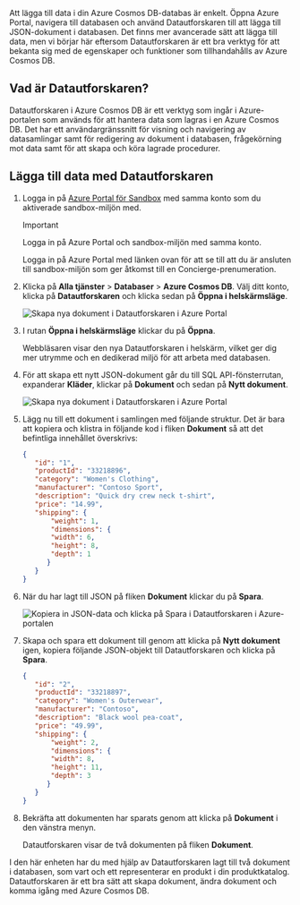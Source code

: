 Att lägga till data i din Azure Cosmos DB-databas är enkelt. Öppna Azure Portal, navigera till databasen och använd Datautforskaren till att lägga till JSON-dokument i databasen. Det finns mer avancerade sätt att lägga till data, men vi börjar här eftersom Datautforskaren är ett bra verktyg för att bekanta sig med de egenskaper och funktioner som tillhandahålls av Azure Cosmos DB.

## <a name="what-is-the-data-explorer"></a>Vad är Datautforskaren?
Datautforskaren i Azure Cosmos DB är ett verktyg som ingår i Azure-portalen som används för att hantera data som lagras i en Azure Cosmos DB. Det har ett användargränssnitt för visning och navigering av datasamlingar samt för redigering av dokument i databasen, frågekörning mot data samt för att skapa och köra lagrade procedurer.

## <a name="add-data-using-the-data-explorer"></a>Lägga till data med Datautforskaren

1. Logga in på [Azure Portal för Sandbox](https://portal.azure.com/learn.docs.microsoft.com?azure-portal=true) med samma konto som du aktiverade sandbox-miljön med.

    > [!IMPORTANT]
    > Logga in på Azure Portal och sandbox-miljön med samma konto.
    >
    > Logga in på Azure Portal med länken ovan för att se till att du är ansluten till sandbox-miljön som ger åtkomst till en Concierge-prenumeration.

1. Klicka på **Alla tjänster** > **Databaser** > **Azure Cosmos DB**. Välj ditt konto, klicka på **Datautforskaren** och klicka sedan på **Öppna i helskärmsläge**.

   ![Skapa nya dokument i Datautforskaren i Azure Portal](../media/3-azure-cosmosdb-data-explorer-full-screen.png)

2. I rutan **Öppna i helskärmsläge** klickar du på **Öppna**.

    Webbläsaren visar den nya Datautforskaren i helskärm, vilket ger dig mer utrymme och en dedikerad miljö för att arbeta med databasen.

3. För att skapa ett nytt JSON-dokument går du till SQL API-fönsterrutan, expanderar **Kläder**, klickar på **Dokument** och sedan på **Nytt dokument**.

   ![Skapa nya dokument i Datautforskaren i Azure Portal](../media/3-azure-cosmosdb-data-explorer-new-document.png)

4. Lägg nu till ett dokument i samlingen med följande struktur. Det är bara att kopiera och klistra in följande kod i fliken **Dokument** så att det befintliga innehållet överskrivs:

     ```json
    {
        "id": "1",
        "productId": "33218896",
        "category": "Women's Clothing",
        "manufacturer": "Contoso Sport",
        "description": "Quick dry crew neck t-shirt",
        "price": "14.99",
        "shipping": {
            "weight": 1,
            "dimensions": {
            "width": 6,
            "height": 8,
            "depth": 1
           }
        }
    }
     ```

5. När du har lagt till JSON på fliken **Dokument** klickar du på **Spara**.

    ![Kopiera in JSON-data och klicka på Spara i Datautforskaren i Azure-portalen](../media/3-azure-cosmosdb-data-explorer-save-document.png)

6. Skapa och spara ett dokument till genom att klicka på **Nytt dokument** igen, kopiera följande JSON-objekt till Datautforskaren och klicka på **Spara**.

     ```json
    {
        "id": "2",
        "productId": "33218897",
        "category": "Women's Outerwear",
        "manufacturer": "Contoso",
        "description": "Black wool pea-coat",
        "price": "49.99",
        "shipping": {
            "weight": 2,
            "dimensions": {
            "width": 8,
            "height": 11,
            "depth": 3
           }
        }
    }
     ```

7. Bekräfta att dokumenten har sparats genom att klicka på **Dokument** i den vänstra menyn.

    Datautforskaren visar de två dokumenten på fliken **Dokument**.

I den här enheten har du med hjälp av Datautforskaren lagt till två dokument i databasen, som vart och ett representerar en produkt i din produktkatalog. Datautforskaren är ett bra sätt att skapa dokument, ändra dokument och komma igång med Azure Cosmos DB.
